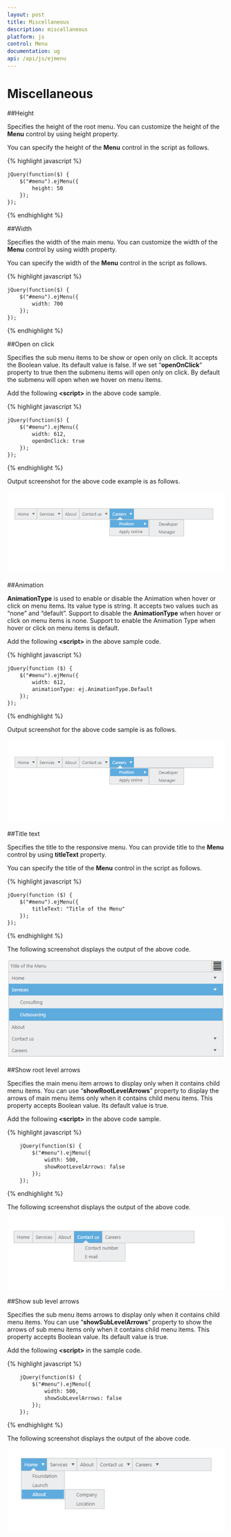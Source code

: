 ```yaml
---
layout: post
title: Miscellaneous
description: miscellaneous
platform: js
control: Menu
documentation: ug
api: /api/js/ejmenu
---
```


# Miscellaneous

##Height

Specifies the height of the root menu. You can customize the height of the **Menu** control by using height property. 

You can specify the height of the **Menu** control in the script as follows.


{% highlight javascript %}


    jQuery(function($) {
        $("#menu").ejMenu({
            height: 50
        });
    });


{% endhighlight %}

##Width

Specifies the width of the main menu. You can customize the width of the **Menu** control by using width property.

You can specify the width of the **Menu** control in the script as follows.

{% highlight javascript %}


    jQuery(function($) {
        $("#menu").ejMenu({
            width: 700
        });
    });


{% endhighlight %}

##Open on click

Specifies the sub menu items to be show or open only on click. It accepts the Boolean value. Its default value is false. If we set “**openOnClick**” property to true then the submenu items will open only on click. By default the submenu will open when we hover on menu items.

Add the following **&lt;script&gt;** in the above code sample. 



{% highlight javascript %}



    jQuery(function($) {
        $("#menu").ejMenu({
            width: 612,
            openOnClick: true
        });
    });



{% endhighlight %}



Output screenshot for the above code example is as follows.

![](/js/Menu/Miscellaneous_images/Miscellaneous_img1.png)


##Animation

**AnimationType** is used to enable or disable the Animation when hover or click on menu items. Its value type is string. It accepts two values such as “none” and “default”. Support to disable the **AnimationType** when hover or click on menu items is none. Support to enable the Animation Type when hover or click on menu items is default. 

Add the following **&lt;script&gt;** in the above sample code. 



{% highlight javascript %}


    jQuery(function ($) {
        $("#menu").ejMenu({
            width: 612,
            animationType: ej.AnimationType.Default
        });
    });



{% endhighlight %}


Output screenshot for the above code sample is as follows.

![](/js/Menu/Miscellaneous_images/Miscellaneous_img2.png)


##Title text

Specifies the title to the responsive menu. You can provide title to the **Menu** control by using **titleText** property. 

You can specify the title of the **Menu** control in the script as follows.



{% highlight javascript %}


    jQuery(function ($) {
        $("#menu").ejMenu({
            titleText: "Title of the Menu"
        });
    });



{% endhighlight %}



The following screenshot displays the output of the above code.

![](/js/Menu/Miscellaneous_images/Miscellaneous_img3.png)


##Show root level arrows

Specifies the main menu item arrows to display only when it contains child menu items. You can use “**showRootLevelArrows**” property to display the arrows of main menu items only when it contains child menu items. This property accepts Boolean value. Its default value is true. 

Add the following **&lt;script&gt;** in the above code sample.



{% highlight javascript %}



        jQuery(function($) {
            $("#menu").ejMenu({
                width: 500,
                showRootLevelArrows: false
            });
        });



{% endhighlight %}



The following screenshot displays the output of the above code.

![](/js/Menu/Miscellaneous_images/Miscellaneous_img4.png)


##Show sub level arrows

Specifies the sub menu items arrows to display only when it contains child menu items. You can use “**showSubLevelArrows**” property to show the arrows of sub menu items only when it contains child menu items. This property accepts Boolean value. Its default value is true. 

Add the following **&lt;script&gt;** in the sample code.



{% highlight javascript %}


        jQuery(function($) {
            $("#menu").ejMenu({
                width: 500,
                showSubLevelArrows: false
            });
        });



{% endhighlight %}



The following screenshot displays the output of the above code.

![](/js/Menu/Miscellaneous_images/Miscellaneous_img5.png)


